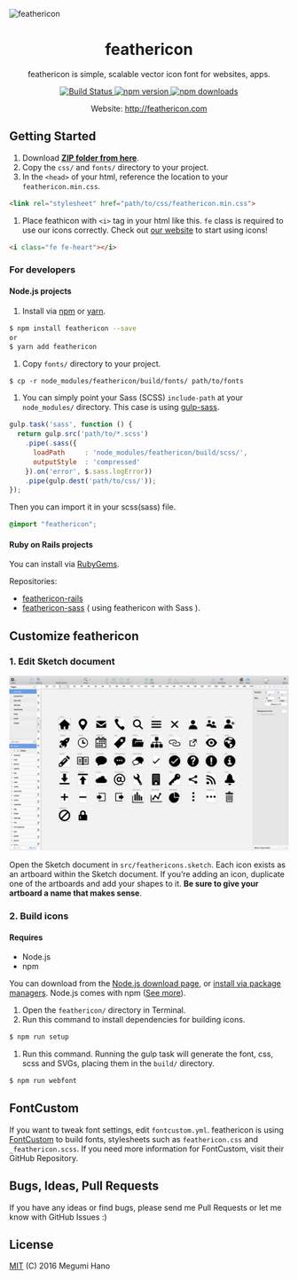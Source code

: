 
![feathericon](https://raw.githubusercontent.com/featherplain/feathericon/master/docs/img_ogp.png "feathericon")

<h1 align="center">feathericon</h1>
<p align="center">feathericon is simple, scalable vector icon font for websites, apps.</p>
<div align="center">
  <a href="https://travis-ci.org/featherplain/feathericon">
    <img src="https://travis-ci.org/feathericon/feathericon.svg?branch=master" alt="Build Status">
  </a>
  <a href="https://npmjs.org/packages/feathericon">
    <img src="https://badge.fury.io/js/feathericon.svg" alt="npm version" height="18">
  </a>
  <a href="https://npmjd.org/packages/feathericon">
    <img src="https://img.shields.io/npm/dm/feathericon.svg?style=flat" alt="npm downloads">
  </a>
</div>
<p align="center">Website: <a href="http://feathericon.com">http://feathericon.com</a></p>

## Getting Started
1. Download **[ZIP folder from here](https://github.com/feathericon/feathericon/archive/release.zip)**.
1. Copy the `css/` and `fonts/` directory to your project.
1. In the `<head>` of your html, reference the location to your `feathericon.min.css`.

  ```html
  <link rel="stylesheet" href="path/to/css/feathericon.min.css">
  ```
1. Place feathicon with `<i>` tag in your html like this. `fe` class is required to use our icons correctly. Check out [our website](http://feathericon.com) to start using icons!

  ```html
  <i class="fe fe-heart"></i>
  ```

### For developers
#### Node.js projects
1. Install via [npm](https://npmjs.org) or [yarn](https://yarnpkg.com/).

  ```bash
  $ npm install feathericon --save
  or
  $ yarn add feathericon
  ```
1. Copy `fonts/` directory to your project.

  ```
  $ cp -r node_modules/feathericon/build/fonts/ path/to/fonts
  ```
1. You can simply point your Sass (SCSS) `include-path` at your `node_modules/` directory. This case is using [gulp-sass](https://www.npmjs.com/package/gulp-sass).

  ```javascript
  gulp.task('sass', function () {
    return gulp.src('path/to/*.scss')
      .pipe(.sass({
        loadPath     : 'node_modules/feathericon/build/scss/',
        outputStyle  : 'compressed'
      }).on('error', $.sass.logError))
      .pipe(gulp.dest('path/to/css/'));
  });
  ```
  Then you can import it in your scss(sass) file.

  ```scss
  @import "feathericon";
  ```

#### Ruby on Rails projects
You can install via [RubyGems](https://rubygems.org/).

Repositories:
- [feathericon-rails](https://github.com/feathericon/feathericon-rails)
- [feathericon-sass](https://github.com/feathericon/feathericon-sass) ( using feathericon with Sass ).

## Customize feathericon
### 1. Edit Sketch document

![Sketch document](docs/images/sketch.png)

Open the Sketch document in `src/feathericons.sketch`. Each icon exists as an artboard within the Sketch document. If you’re adding an icon, duplicate one of the artboards and add your shapes to it. **Be sure to give your artboard a name that makes sense**.

### 2. Build icons
#### Requires
- Node.js
- npm

You can download from the [Node.js download page](https://nodejs.org/en/download/), or [install via package managers](https://nodejs.org/en/download/package-manager/).
Node.js comes with npm ([See more](https://docs.npmjs.com/getting-started/installing-node)).

1. Open the `feathericon/` directory in Terminal.
1. Run this command to install dependencies for building icons.

  ```bash
  $ npm run setup
  ```
1. Run this command. Running the gulp task will generate the font, css, scss and SVGs, placing them in the `build/` directory.

  ```bash
  $ npm run webfont
  ```

## FontCustom
If you want to tweak font settings, edit `fontcustom.yml`. feathericon is using [FontCustom](https://github.com/FontCustom/fontcustom) to build fonts, stylesheets such as `feathericon.css` and `_feathericon.scss`. If you need more information for FontCustom, visit their GitHub Repository.


## Bugs, Ideas, Pull Requests
If you have any ideas or find bugs, please send me Pull Requests or let me know with GitHub Issues :)

## License
[MIT](https://github.com/featherplain/feathericon/blob/master/LICENSE) (C) 2016 Megumi Hano
